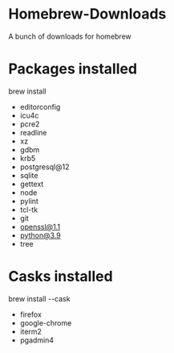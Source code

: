# Homebrew-Downloads
A bunch of downloads for homebrew


# Packages installed
brew install
- editorconfig
- icu4c
- pcre2
- readline
- xz
- gdbm
- krb5
- postgresql@12
- sqlite
- gettext
- node
- pylint
- tcl-tk
- git
- openssl@1.1
- python@3.9
- tree

# Casks installed
brew install --cask
- firefox
- google-chrome
- iterm2
- pgadmin4
